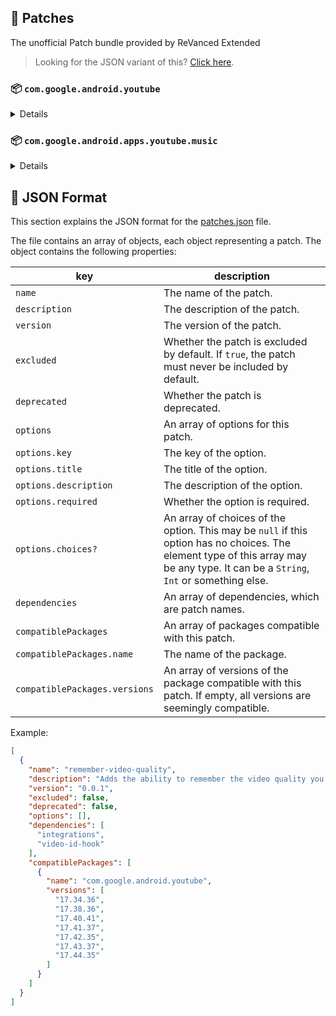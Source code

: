 ## 🧩 Patches

The unofficial Patch bundle provided by ReVanced Extended

> Looking for the JSON variant of this? [Click here](patches.json).

### 📦 `com.google.android.youtube`
<details>

| 💊 Patch | 📜 Description | 🏹 Target Version |
|:--------:|:--------------:|:-----------------:|
| `hide-time-and-seekbar` | Hides progress bar and time counter on videos. | 17.44.35 |
| `enable-wide-searchbar` | Replaces the search icon with a wide search bar. This will hide the YouTube logo when active. | 17.44.35 |
| `hide-shorts-button` | Hides the shorts button on the navigation bar. | 17.44.35 |
| `disable-create-button` | Hides the create button in the navigation bar. | 17.44.35 |
| `disable-startup-shorts-player` | Disables playing YouTube Shorts when launching YouTube. | 17.44.35 |
| `hide-endscreen-cards` | Hides the suggested video cards at the end of a video in fullscreen. | 17.44.35 |
| `sponsorblock` | Integrate SponsorBlock. | 17.44.35 |
| `hide-autoplay-button` | Hides the autoplay button in the video player. | 17.44.35 |
| `hide-captions-button` | Hides the captions button in the video player. | 17.44.35 |
| `hide-watch-in-vr` | Hide the Watch in VR item from the menu item. | 17.44.35 |
| `disable-auto-player-popup-panels` | Disable automatic popup panels (playlist or live chat) on video player. | 17.44.35 |
| `disable-auto-captions` | Disable forced captions from being automatically enabled. | 17.44.35 |
| `minimized-playback` | Enables minimized and background playback. | 17.44.35 |
| `return-youtube-dislike` | Shows the dislike count of videos using the Return YouTube Dislike API. | 17.44.35 |
| `hide-email-address` | Hides the email address in the account switcher. | 17.44.35 |
| `tablet-mini-player` | Enables the tablet mini player layout. | 17.44.35 |
| `hide-watermark` | Hides creator's watermarks on videos. | 17.44.35 |
| `hide-pip-notification` | Disable pip notification when you first launch pip mode. | 17.44.35 |
| `hide-info-cards` | Hides info-cards in videos. | 17.44.35 |
| `hide-my-mix` | Removes mix playlists from home feed and video player. | 17.44.35 |
| `old-quality-layout` | Enables the original quality flyout menu. | 17.44.35 |
| `extended` | Add ReVanced Extended Features. | 17.44.35 |
| `hide-cast-button` | Hides the cast button in the video player. | all |
| `optimize-resource` | Optimize resources to make your app lightweight, Add missing translations to YouTube | all |
| `remove-playerbutton-background` | Disable Player Button Overlay Background | all |
| `default-video-speed` | Adds the ability to set default video speed. | 17.44.35 |
| `hide-fullscreen-buttoncontainer` | Hides fullscreen buttoncontainer. | 17.44.35 |
| `always-autorepeat` | Always repeats the playing video again. | 17.44.35 |
| `remember-video-quality` | Adds the ability to remember the video quality you chose in the video quality flyout. | 17.44.35 |
| `hide-button-container` | Removes button container. | 17.44.35 |
| `overlay-buttons` | Add overlay buttons for YouTube - copy, copy with timestamp, repeat, download | 17.44.35 |
| `overlay-buttons-alternative-icon` | Use alternative Icons for the overlay buttons. | 17.44.35 |
| `parse-uri-redirect` | Follow direct links, bypassing youtube.com/redirect. | 17.44.35 |
| `inapp-browser` | Use an external browser to open the url. | 17.44.35 |
| `custom-playback-speed` | Adds more video playback speed options. | 17.44.35 |
| `layout-switch` | Tricks the dpi to use some tablet/phone layouts. | 17.44.35 |
| `general-ads` | Removes general ads. | 17.44.35 |
| `new-general-ads` | Removes general ads for v17.44.xx+. | 17.44.35 |
| `video-ads` | Removes ads in the video player. | 17.44.35 |
| `swipe-controls` | Adds volume and brightness swipe controls. | 17.44.35 |
| `seekbar-tapping` | Enables tap-to-seek on the seekbar of the video player. | 17.44.35 |
| `settings` | Adds settings for ReVanced to YouTube. | all |
| `custom-video-buffer` | Lets you change the buffers of videos. | 17.44.35 |
| `hdr-auto-brightness` | Makes the brightness of HDR videos follow the system default. | 17.44.35 |
| `client-spoof` | Spoofs the YouTube client to prevent playback issues. | all |
| `client-spoof-v2` | Spoof the YouTube client version to prevent fullscreen rotation issue. | 17.44.35 |
| `microg-support` | Allows YouTube ReVanced to run without root and under a different package name with Vanced MicroG. | 17.44.35 |
| `custom-package-name` | Allows ReVanced Extended to run under a different package name than ReVanced (NON-ROOT users only!). | 17.44.35 |
| `custom-branding-icon-red` | Changes the YouTube launcher icon to your choice (defaults to ReVanced Red). | all |
| `custom-branding-icon-revancify` | Changes the YouTube launcher icon to your choice (revancify). | all |
| `custom-branding-icon-blue` | Changes the YouTube launcher icon to your choice (ReVanced Blue). | all |
| `custom-branding-name` | Changes the YouTube launcher name to your choice (defaults to ReVanced Extended). | all |
| `translations` | Add Crowdin Translations | all |
| `amoled` | Enables pure black theme. | all |
| `materialyou` | Enables MaterialYou theme for Android 12+ | all |
| `premium-heading` | Shows premium branding on the home screen. | all |
| `website` | Leave website URL in ReVanced settings. | all |
</details>

### 📦 `com.google.android.apps.youtube.music`
<details>

| 💊 Patch | 📜 Description | 🏹 Target Version |
|:--------:|:--------------:|:-----------------:|
| `translations-music` | Add Crowdin Translations for YouTube Music | all |
| `tasteBuilder-remover` | Removes the "Tell us which artists you like" card from the home screen. | all |
| `hide-get-premium` | Removes all "Get Premium" evidences from the avatar menu. | all |
| `hide-music-cast-button` | Hides the cast button in the video player and header | all |
| `minimized-playback-music` | Enables minimized playback on Kids music. | all |
| `black-navbar` | Sets the navigation bar color to black. | all |
| `miniplayer-color` | Matches the fullscreen player color with the minimized one. | all |
| `custom-branding-music-red` | Changes the YouTube Music launcher icon to your choice (defaults to ReVanced Red). | all |
| `custom-branding-music-revancify` | Changes the YouTube Music launcher icon to your choice (Revancify). | all |
| `compact-header` | Hides the music category bar at the top of the homepage. | all |
| `minimized-player` | Permanently keep player minimized even if another track is played. | all |
| `tablet-mode` | Unlocks landscape mode. | all |
| `upgrade-button-remover` | Removes the upgrade tab from the pivot bar. | all |
| `music-video-ads` | Removes ads in the music player. | all |
| `background-play` | Enables playing music in the background. | all |
| `exclusive-audio-playback` | Enables the option to play music without video. | all |
| `codecs-unlock` | Adds more audio codec options. The new audio codecs usually result in better audio quality. | all |
| `music-settings` | Adds settings for ReVanced to YouTube Music. | all |
| `optimize-resource-music` | Remove unnecessary resources. | all |
| `music-microg-support` | Allows YouTube Music ReVanced to run without root and under a different package name. | all |
| `website-music` | Leave website URL in settings. | all |
| `client-spoof-music` | Spoofs the YouTube Music client. | all |
| `custom-package-name-music` | Allows ReVanced Extended Music to run under a different package name than ReVanced Music (NON-ROOT users only!). | all |
</details>


## 📝 JSON Format

This section explains the JSON format for the [patches.json](patches.json) file.

The file contains an array of objects, each object representing a patch. The object contains the following properties:

| key                           | description                                                                                                                                                                           |
|-------------------------------|---------------------------------------------------------------------------------------------------------------------------------------------------------------------------------------|
| `name`                        | The name of the patch.                                                                                                                                                                |
| `description`                 | The description of the patch.                                                                                                                                                         |
| `version`                     | The version of the patch.                                                                                                                                                             |
| `excluded`                    | Whether the patch is excluded by default. If `true`, the patch must never be included by default.                                                                                     |
| `deprecated`                  | Whether the patch is deprecated.                                                                                                                                                      |
| `options`                     | An array of options for this patch.                                                                                                                                                   |
| `options.key`                 | The key of the option.                                                                                                                                                                |
| `options.title`               | The title of the option.                                                                                                                                                              |
| `options.description`         | The description of the option.                                                                                                                                                        |
| `options.required`            | Whether the option is required.                                                                                                                                                       |
| `options.choices?`            | An array of choices of the option. This may be `null` if this option has no choices. The element type of this array may be any type. It can be a `String`, `Int` or something else.   |
| `dependencies`                | An array of dependencies, which are patch names.                                                                                                                                      |
| `compatiblePackages`          | An array of packages compatible with this patch.                                                                                                                                      |
| `compatiblePackages.name`     | The name of the package.                                                                                                                                                              |
| `compatiblePackages.versions` | An array of versions of the package compatible with this patch. If empty, all versions are seemingly compatible.                                                                      |

Example:

```json
[
  {
    "name": "remember-video-quality",
    "description": "Adds the ability to remember the video quality you chose in the video quality flyout.",
    "version": "0.0.1",
    "excluded": false,
    "deprecated": false,
    "options": [],
    "dependencies": [
      "integrations",
      "video-id-hook"
    ],
    "compatiblePackages": [
      {
        "name": "com.google.android.youtube",
        "versions": [
          "17.34.36",
          "17.38.36",
          "17.40.41",
          "17.41.37",
          "17.42.35",
          "17.43.37",
          "17.44.35"
        ]
      }
    ]
  }
]
```